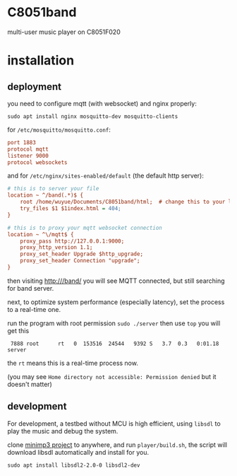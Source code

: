 # C8051band
multi-user music player on C8051F020

# installation

## deployment

you need to configure mqtt (with websocket) and nginx properly:

`sudo apt install nginx mosquitto-dev mosquitto-clients`

for `/etc/mosquitto/mosquitto.conf`:

```ini
port 1883
protocol mqtt
listener 9000
protocol websockets
```

and for `/etc/nginx/sites-enabled/default` (the default http server):

```ini
# this is to server your file
location ~ ^/band(.*)$ {
	root /home/wuyue/Documents/C8051band/html;  # change this to your location
	try_files $1 $1index.html = 404;
}

# this is to proxy your mqtt websocket connection
location ~ ^\/mqtt$ {
	proxy_pass http://127.0.0.1:9000;
	proxy_http_version 1.1;
	proxy_set_header Upgrade $http_upgrade;
	proxy_set_header Connection "upgrade";
}

```

then visiting [http://<your ip>/band/]() you will see MQTT connected, but still searching for band server.

next, to optimize system performance (especially latency), set the process to a real-time one.

run the program with root permission `sudo ./server` then use `top` you will get this

```init
 7888 root      rt   0  153516  24544   9392 S   3.7  0.3   0:01.18 server
```

the `rt` means this is a real-time process now.

(you may see `Home directory not accessible: Permission denied` but it doesn't matter)

## development

For development, a testbed without MCU is high efficient, using `libsdl` to play the music and debug the system.

clone [minimp3 project](https://github.com/lieff/minimp3) to anywhere, and run `player/build.sh`, the script will download libsdl automatically and install for you.

`sudo apt install libsdl2-2.0-0 libsdl2-dev`

